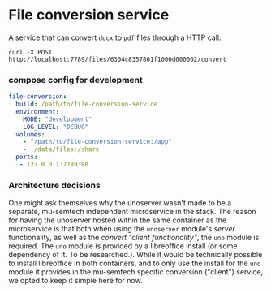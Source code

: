 # File conversion service

A service that can convert `docx` to `pdf` files through a HTTP call.

```
curl -X POST http://localhost:7789/files/6304c8357801f1000d000002/convert
```

### compose config for development

```yml
file-conversion:
  build: /path/to/file-conversion-service
  environment:
    MODE: "development"
    LOG_LEVEL: "DEBUG"
  volumes:
    - "/path/to/file-conversion-service:/app"
    - ./data/files:/share
  ports:
   - 127.0.0.1:7789:80
```

### Architecture decisions

One might ask themselves why the unoserver wasn't made to be a separate, mu-semtech independent
microservice in the stack. The reason for having the unoserver hosted within the same container as
the microservice is that both when using the `unoserver` module's *server* functionality, as well as the
*convert "client functionality"*, the `uno` module is required. The `uno` module is provided by a libreoffice install (or some dependency of it. To be researched.).
While it would be technically possible to install libreoffice in both containers, and to only use the install for the `uno` module it provides in the mu-semtech specific conversion ("client") service, we opted to keep it simple here for now.  